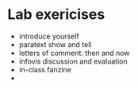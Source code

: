 # Lab exericises
- introduce yourself
- paratext show and tell
- letters of comment: then and now
- infovis discussion and evaluation
- in-class fanzine
- 